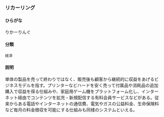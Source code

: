 <div style="display:none;">

## [あ行](securities-terms?id=あ行)
## [か行](securities-terms?id=か行)
## [さ行](securities-terms?id=さ行)
## [た行](securities-terms?id=た行)
## [な行](securities-terms?id=な行)
## [は行](securities-terms?id=は行)
## [ま行](securities-terms?id=ま行)
## [や行](securities-terms?id=や行)
## [ら行](securities-terms?id=ら行)

</div>

### リカーリング

#### ひらがな

りかーりんぐ

#### 分類

`経済`

#### 説明

単体の製品を売って終わりではなく、販売後も顧客から継続的に収益をあげるビジネスモデルを指す。プリンターなどハードを安く売って付属品や消耗品の追加購入で収益を得る仕組みや、家庭用ゲーム機をプラットフォーム化し、インターネット経由でコンテンツを拡充・新規配信する有料会員サービスなどがある。従来からある電話やインターネットの通信費、電気やガスの公益料金、生命保険料など毎月の料金徴収を可能にする仕組みも同様のシステムといえる。

<div style="display:none;">

## [わ行](securities-terms?id=わ行)
## [英数字・記号](securities-terms?id=英数字・記号)

</div>


